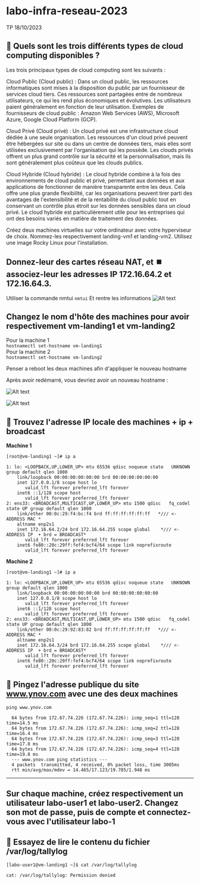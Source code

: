 

# labo-infra-reseau-2023
TP 18/10/2023


## 🎯 Quels sont les trois différents types de cloud computing disponibles ?
Les trois principaux types de cloud computing sont les suivants :

Cloud Public (Cloud public) : Dans un cloud public, les ressources informatiques sont mises à la disposition du public par un fournisseur de services cloud tiers. Ces ressources sont partagées entre de nombreux utilisateurs, ce qui les rend plus économiques et évolutives. Les utilisateurs paient généralement en fonction de leur utilisation. Exemples de fournisseurs de cloud public : Amazon Web Services (AWS), Microsoft Azure, Google Cloud Platform (GCP).

Cloud Privé (Cloud privé) : Un cloud privé est une infrastructure cloud dédiée à une seule organisation. Les ressources d'un cloud privé peuvent être hébergées sur site ou dans un centre de données tiers, mais elles sont utilisées exclusivement par l'organisation qui les possède. Les clouds privés offrent un plus grand contrôle sur la sécurité et la personnalisation, mais ils sont généralement plus coûteux que les clouds publics.

Cloud Hybride (Cloud hybride) : Le cloud hybride combine à la fois des environnements de cloud public et privé, permettant aux données et aux applications de fonctionner de manière transparente entre les deux. Cela offre une plus grande flexibilité, car les organisations peuvent tirer parti des avantages de l'extensibilité et de la rentabilité du cloud public tout en conservant un contrôle plus étroit sur les données sensibles dans un cloud privé. Le cloud hybride est particulièrement utile pour les entreprises qui ont des besoins variés en matière de traitement des données.


Créez deux machines virtuelles sur votre ordinateur avec votre hyperviseur de choix. Nommez-les respectivement landing-vm1 et landing-vm2.
Utilisez une image Rocky Linux pour l'installation.



## Donnez-leur des cartes réseau NAT, et ⏹️ associez-leur les adresses IP 172.16.64.2 et 172.16.64.3.

Utiliser la commande nmtui
```nmtui```
Et rentre les informations
![Alt text](image.png)


## Changez le nom d'hôte des machines pour avoir respectivement vm-landing1 et vm-landing2

Pour la machine 1   
```hostnamectl set-hostname vm-landing1```    
Pour la machine 2   
```hostnamectl set-hostname vm-landing2```  

Penser a reboot les deux machines afin d'appliquer le nouveau hostname   

Après avoir redémarré, vous devriez avoir un nouveau hostname :   

![Alt text](image-1.png)

![Alt text](image-2.png)

## 🎰 Trouvez l'adresse IP locale des machines + ip + broadcast

__Machine 1__

```[root@vm-landing1 ~]# ip a```
```
1: lo: <LOOPBACK,UP,LOWER_UP> mtu 65536 qdisc noqueue state   UNKNOWN group default qlen 1000  
    link/loopback 00:00:00:00:00:00 brd 00:00:00:00:00:00  
    inet 127.0.0.1/8 scope host lo  
       valid_lft forever preferred_lft forever  
    inet6 ::1/128 scope host  
       valid_lft forever preferred_lft forever  
2: ens33: <BROADCAST,MULTICAST,UP,LOWER_UP> mtu 1500 qdisc   fq_codel state UP group default qlen 1000
    link/ether 00:0c:29:f4:bc:f4 brd ff:ff:ff:ff:ff:ff   */// <- ADDRESS MAC *
    altname enp2s1
    inet 172.16.64.2/24 brd 172.16.64.255 scope global    */// <- ADDRESS IP  + brd = BROADCAST*
       valid_lft forever preferred_lft forever
    inet6 fe80::20c:29ff:fef4:bcf4/64 scope link noprefixroute
       valid_lft forever preferred_lft forever
```
__Machine 2__

```[root@vm-landing1 ~]# ip a```
```
1: lo: <LOOPBACK,UP,LOWER_UP> mtu 65536 qdisc noqueue state   UNKNOWN group default qlen 1000  
    link/loopback 00:00:00:00:00:00 brd 00:00:00:00:00:00    
    inet 127.0.0.1/8 scope host lo      
       valid_lft forever preferred_lft forever   
    inet6 ::1/128 scope host    
       valid_lft forever preferred_lft forever    
2: ens33: <BROADCAST,MULTICAST,UP,LOWER_UP> mtu 1500 qdisc   fq_codel state UP group default qlen 1000  
    link/ether 00:0c:29:92:83:82 brd ff:ff:ff:ff:ff:ff   */// <- ADDRESS MAC *  
    altname enp2s1  
    inet 172.16.64.3/24 brd 172.16.64.255 scope global    */// <- ADDRESS IP  + brd = BROADCAST*  
       valid_lft forever preferred_lft forever  
    inet6 fe80::20c:29ff:fef4:bcf4/64 scope link noprefixroute  
       valid_lft forever preferred_lft forever  
```


## 🎰 Pingez l'adresse publique du site www.ynov.com avec une des deux machines

```ping www.ynov.com```

```PING www.ynov.com (172.67.74.226) 56(84) bytes of data.
  64 bytes from 172.67.74.226 (172.67.74.226): icmp_seq=1 ttl=128 time=14.5 ms  
  64 bytes from 172.67.74.226 (172.67.74.226): icmp_seq=2 ttl=128 time=16.4 ms  
  64 bytes from 172.67.74.226 (172.67.74.226): icmp_seq=3 ttl=128 time=17.8 ms  
  64 bytes from 172.67.74.226 (172.67.74.226): icmp_seq=4 ttl=128 time=19.8 ms  
  --- www.ynov.com ping statistics ---  
  4 packets  transmitted, 4 received, 0% packet loss, time 3005ms  
  rtt min/avg/max/mdev = 14.465/17.123/19.785/1.948 ms
```

---------------------------------------------------------
__Sur chaque machine, créez respectivement un utilisateur labo-user1 et labo-user2.
Changez son mot de passe, puis de compte et connectez-vous avec l'utilisateur labo-1__
 ---------------------------------------------------------   


## 🎰 Essayez de lire le contenu du fichier /var/log/tallylog

```[labo-user1@vm-landing1 ~]$ cat /var/log/tallylog```
```
cat: /var/log/tallylog: Permission denied
```